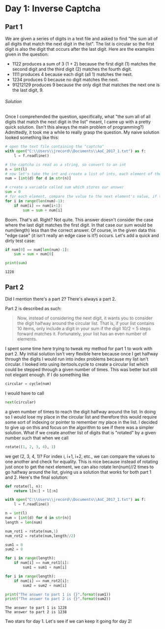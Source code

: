 
# Day 1: Inverse Captcha

## Part 1

We are given a series of digits in a text file and asked to find "the sum all of all digits that match the next digit in the list". The list is circular so the first digit is also the digit that occurs after the last digit. Here are the examples given in the question:
- 1122 produces a sum of 3 (1 + 2) because the first digit (1) matches the second digit and the third digit (2) matches the fourth digit.
- 1111 produces 4 because each digit (all 1) matches the next.
- 1234 produces 0 because no digit matches the next.
- 91212129 produces 9 because the only digit that matches the next one is the last digit, 9.

###### Solution

Once I comprehended the question, specifically, what "the sum all of all digits that match the next digit in the list" meant, I came up with a pretty quick solution. (Isn't this always the main problem of programming?) Admittedly, it took me a while to really grasp the question. My naive solution looked something like this:


```python
# open the text file containing the "captcha"
with open("C:\\Users\\jrecord\\Documents\\AoC_2017_1.txt") as f:
    l = f.readline()
```


```python
# the captcha is read as a string, so convert to an int
n = int(l)
# now let's take the int and create a list of ints, each element of the list being a digit
num = [int(d) for d in str(n)]
```


```python
# create a variable called sum which stores our answer
sum = 0
# for each element, compare the value to the next element's value, if they are equal then they match and we can add the value of that element to the sum
for i in range(len(num)-1):
    if num[i] == num[i+1]:
        sum = sum + num[i]
```

Boom. That's all. Right? Not quite. This answer doesn't consider the case where the last digit matches the first digit. In that case our sum would be num(length) less than the correct answer. Of course, in the given data this "edge case" (it isn't really an edge case is it?) occurs. Let's add a quick and dirty test case: 


```python
if num[0] == num[len(num)-1]:
    sum = sum + num[0]
```


```python
print(sum)
```

    1228
    

## Part 2

Did I mention there's a part 2? There's always a part 2.

Part 2 is described as such:
>Now, instead of considering the next digit, it wants you to consider the digit halfway around the circular list. That is, if your list contains 10 items, only include a digit in your sum if the digit 10/2 = 5 steps forward matches it. Fortunately, your list has an even number of elements.

I spent some time here trying to tweak my method for part 1 to work with part 2. My initial solution isn't very flexible here because once I get halfway through the digits I would run into index problems because my list isn't circular. I looked into using itertools.cycle to create a circular list which could be stepped through a given number of times. This was better but still not elegant enough. If I do something like  



```python
circular = cycle(num)
```

I would have to call


```python
next(circular)
```

a given number of times to reach the digit halfway around the list. In doing so I would lose my place in the circular list and therefore this would require some sort of indexing or pointer to remember my place in the list. I decided to give up on this and focus on the algorithm to see if there was a simpler solution. What if we create another list of digits that is "rotated" by a given number such that when we call


```python
rotate((1, 2, 3, 4), 1)
```

we get (2, 3, 4, 1)? For index i, i+1, i+2, etc., we can compare the values to one another and check for equality. This is nice because instead of rotating just once to get the next element, we can also rotate len(num)//2 times to go halfway around the list, giving us a solution that works for both part 1 and 2. Here's the final solution:


```python
def rotate(l, n):
    return l[n:] + l[:n]

with open("C:\\Users\\jrecord\\Documents\\AoC_2017_1.txt") as f:
    l = f.readline()

n = int(l)
num = [int(d) for d in str(n)]
length = len(num)

num_rot1 = rotate(num,1)
num_rot2 = rotate(num,length//2)

sum1 = 0
sum2 = 0

for i in range(length):
    if num[i] == num_rot1[i]:
        sum1 = sum1 + num[i]

for i in range(length):
    if num[i] == num_rot2[i]:
        sum2 = sum2 + num[i]

print("The answer to part 1 is {}".format(sum1))
print("The answer to part 2 is {}".format(sum2))

```

    The answer to part 1 is 1228
    The answer to part 2 is 1238
    

Two stars for day 1. Let's see if we can keep it going for day 2!
